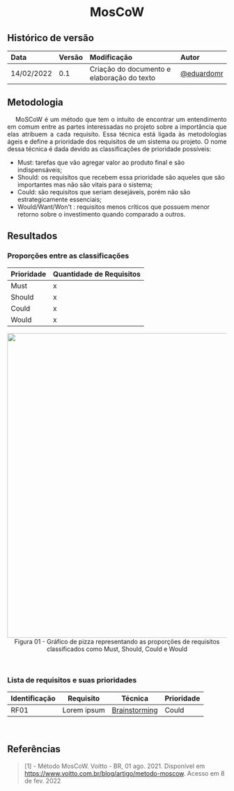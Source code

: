 # <center> MosCoW


## Histórico de versão<br>

|    Data    | Versão |                Modificação                |       Autor        |
| :-------- | :---- | :--------------------------------------- | :---------------- |
| 14/02/2022 |  0.1   | Criação do documento e elaboração do texto |  [@eduardomr](https://github.com/eduardomr)   |


## Metodologia

<p align="justify">&emsp;
  MoSCoW é  um método que tem o intuito de encontrar um entendimento em comum entre as partes interessadas no projeto sobre a importância que elas atribuem a cada requisito. Essa técnica está ligada às metodologias ágeis e define a prioridade dos requisitos de um sistema ou projeto.
O nome dessa técnica é dada devido as classificações de prioridade possíveis:
</p>




* Must: tarefas que vão agregar valor ao produto final e são indispensáveis;
* Should: os requisitos que recebem essa prioridade são aqueles que são importantes mas não são vitais para o sistema;
* Could: são requisitos que seriam desejáveis, porém não são estrategicamente essenciais;
* Would/Want/Won't : requisitos menos críticos que possuem menor retorno sobre o investimento quando comparado a outros.


## Resultados

### Proporções entre as classificações
| Prioridade | Quantidade de Requisitos |
| -- | -- |
| Must | x |
| Should | x |
| Could | x |
| Would | x |

<p align = "center"><img src="#" width="700">Figura 01 - Gráfico de pizza representando as proporções de requisitos classificados como Must, Should, Could e Would</p><br>

### Lista de requisitos e suas prioridades
|Identificação | Requisito | Técnica | Prioridade |
| -- | -- | -- | -- |
| RF01 | Lorem ipsum | [Brainstorming](https://requisitos-de-software.github.io/2021.2-PontoFacil/elicitacao/tecnicas/brainstorm.md) | Could |

<div align="justify">



</div><br>


## Referências

> [1] - Método MosCoW. Voitto - BR, 01 ago. 2021. Disponível em <a href=https://www.voitto.com.br/blog/artigo/metodo-moscow target="_blank">https://www.voitto.com.br/blog/artigo/metodo-moscow</a>. Acesso em 8 de fev. 2022